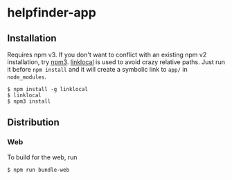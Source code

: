 # helpfinder-app

## Installation

Requires npm v3. If you don't want to conflict with an existing npm v2 installation, try [npm3](https://www.npmjs.com/package/npm3). [linklocal](https://www.npmjs.com/package/linklocal) is used to avoid crazy relative paths. Just run it before `npm install` and it will create a symbolic link to `app/` in `node_modules`.

```
$ npm install -g linklocal
$ linklocal
$ npm3 install
```

## Distribution

### Web

To build for the web, run

```bash
$ npm run bundle-web
```
